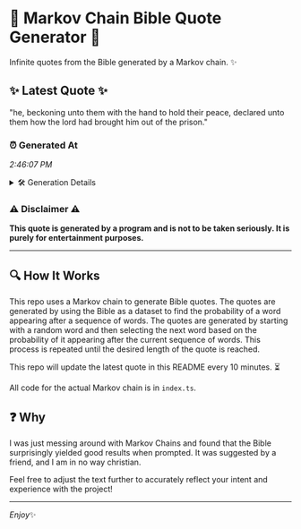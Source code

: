 # 📖 Markov Chain Bible Quote Generator 📖

Infinite quotes from the Bible generated by a Markov chain. ✨

## ✨ Latest Quote ✨
"he, beckoning unto them with the hand to hold their peace, declared unto them how the lord had brought him out of the prison."

### ⏰ Generated At
*2:46:07 PM*

<details>
    <summary>🛠️ Generation Details</summary>
    <p>
        <strong>🌱 Seed:</strong> he,<br>
        <strong>🔄 Iterations:</strong> 23<br>
        <strong>📜 Context History:</strong><br>[ he, ]: beckoning<br>[ he,, beckoning ]: unto<br>[ he,, beckoning, unto ]: them<br>[ he,, beckoning, unto, them ]: with<br>[ he,, beckoning, unto, them, with ]: the<br>[ he,, beckoning, unto, them, with, the ]: hand<br>[ beckoning, unto, them, with, the, hand ]: to<br>[ unto, them, with, the, hand, to ]: hold<br>[ them, with, the, hand, to, hold ]: their<br>[ with, the, hand, to, hold, their ]: peace,<br>[ the, hand, to, hold, their, peace, ]: declared<br>[ hand, to, hold, their, peace,, declared ]: unto<br>[ to, hold, their, peace,, declared, unto ]: them<br>[ hold, their, peace,, declared, unto, them ]: how<br>[ their, peace,, declared, unto, them, how ]: the<br>[ peace,, declared, unto, them, how, the ]: lord<br>[ declared, unto, them, how, the, lord ]: had<br>[ unto, them, how, the, lord, had ]: brought<br>[ them, how, the, lord, had, brought ]: him<br>[ how, the, lord, had, brought, him ]: out<br>[ the, lord, had, brought, him, out ]: of<br>[ lord, had, brought, him, out, of ]: the<br>[ had, brought, him, out, of, the ]: prison.<br>
    </p>
</details>

### ⚠️ Disclaimer ⚠️
**This quote is generated by a program and is not to be taken seriously. It is purely for entertainment purposes.**

---

## 🔍 How It Works

This repo uses a Markov chain to generate Bible quotes. The quotes are generated by using the Bible as a dataset to find the probability of a word appearing after a sequence of words. The quotes are generated by starting with a random word and then selecting the next word based on the probability of it appearing after the current sequence of words. This process is repeated until the desired length of the quote is reached.

This repo will update the latest quote in this README every 10 minutes. ⏳

All code for the actual Markov chain is in `index.ts`.

## ❓ Why

I was just messing around with Markov Chains and found that the Bible surprisingly yielded good results when prompted. 
It was suggested by a friend, and I am in no way christian.

Feel free to adjust the text further to accurately reflect your intent and experience with the project!

---

*Enjoy*✨
